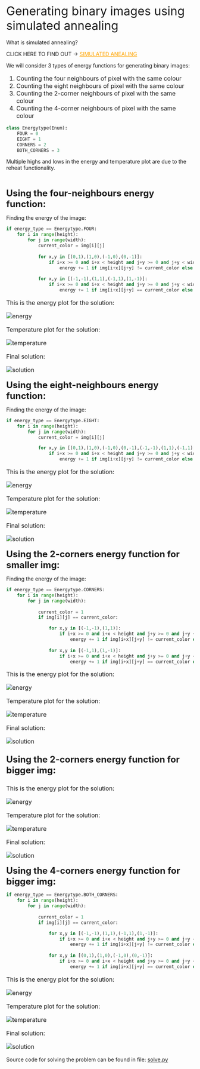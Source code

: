 <font size="6">
Generating binary images using simulated annealing
</font>
<br>

<br>
What is simulated annealing?


CLICK HERE TO FIND OUT -> <a href="annealing.md" style="color: orange;text-decoration: underline;">SIMULATED ANEALING</a>


We will consider 3 types of energy functions for generating binary images:
<br>
<font size="3">
<ol>
<li>Counting the four neighbours of pixel with the same colour</li>
<li>Counting the eight neighbours of pixel with the same colour</li>
<li>Counting the 2-corner neighbours of pixel with the same colour</li>
<li>Counting the 4-corner neighbours of pixel with the same colour</li>
</ol> 
</font>

```python
class Energytype(Enum):
    FOUR = 0
    EIGHT = 1
    CORNERS = 2
    BOTH_CORNERS = 3
```

Multiple highs and lows in the energy and temperature plot are due to the reheat functionality. 

<br>
<font size="5">

**Using the four-neighbours energy function:**
</font>

Finding the energy of the image:
```python
if energy_type == Energytype.FOUR:
    for i in range(height):
        for j in range(width):
            current_color = img[i][j]
                
            for x,y in [(0,1),(1,0),(-1,0),(0,-1)]:
                if i+x >= 0 and i+x < height and j+y >= 0 and j+y < width:
                    energy += 1 if img[i+x][j+y] != current_color else 0
            
            for x,y in [(-1,-1),(1,1),(-1,1),(1,-1)]:
                if i+x >= 0 and i+x < height and j+y >= 0 and j+y < width:
                    energy += 1 if img[i+x][j+y] == current_color else 0
```

<font size="3">

This is the energy plot for the solution:

![energy](images_for_md/output_fours/energy_plot.png)

Temperature plot for the solution:

![temperature](images_for_md/output_fours/temp_plot.png)

Final solution:

![solution](images_for_md/output_fours/gif_output.gif)

</font>

<font size="5">

**Using the eight-neighbours energy function:**
</font>

Finding the energy of the image:
```python
if energy_type == Energytype.EIGHT:
    for i in range(height):
        for j in range(width):
            current_color = img[i][j]

            for x,y in [(0,1),(1,0),(-1,0),(0,-1),(-1,-1),(1,1),(-1,1),(1,-1)]:
                if i+x >= 0 and i+x < height and j+y >= 0 and j+y < width:
                    energy += 1 if img[i+x][j+y] != current_color else 0
```

<font size="3">

This is the energy plot for the solution:

![energy](images_for_md/output_eights/energy_plot.png)

Temperature plot for the solution:

![temperature](images_for_md/output_eights/temp_plot.png)

Final solution:

![solution](images_for_md/output_eights/gif_output.gif)

</font>

<font size="5">

**Using the 2-corners energy function for smaller img:**
</font>

Finding the energy of the image:
```python
if energy_type == Energytype.CORNERS:
    for i in range(height):
        for j in range(width):
            
            current_color = 1
            if img[i][j] == current_color:

                for x,y in [(-1,-1),(1,1)]:
                    if i+x >= 0 and i+x < height and j+y >= 0 and j+y < width:
                        energy += 1 if img[i+x][j+y] != current_color else 0
                
                for x,y in [(-1,1),(1,-1)]:
                    if i+x >= 0 and i+x < height and j+y >= 0 and j+y < width:
                        energy += 1 if img[i+x][j+y] == current_color else 0
```

<font size="3">

This is the energy plot for the solution:

![energy](images_for_md/output_corners_10/energy_plot.png)

Temperature plot for the solution:

![temperature](images_for_md/output_corners_10/temp_plot.png)

Final solution:

![solution](images_for_md/output_corners_10/gif_output.gif)


</font>


<font size="5">

**Using the 2-corners energy function for bigger img:**

</font>
<font size="3">

This is the energy plot for the solution:

![energy](images_for_md/output_corners/energy_plot.png)

Temperature plot for the solution:

![temperature](images_for_md/output_corners/temp_plot.png)

Final solution:

![solution](images_for_md/output_corners/gif_output.gif)

</font>


<font size="5">

**Using the 4-corners energy function for bigger img:**
</font>

```python
if energy_type == Energytype.BOTH_CORNERS:
    for i in range(height):
        for j in range(width):
            
            current_color = 1
            if img[i][j] == current_color:

                for x,y in [(-1,-1),(1,1),(-1,1),(1,-1)]:
                    if i+x >= 0 and i+x < height and j+y >= 0 and j+y < width:
                        energy += 1 if img[i+x][j+y] != current_color else 0
                        
                for x,y in [(0,1),(1,0),(-1,0),(0,-1)]:
                    if i+x >= 0 and i+x < height and j+y >= 0 and j+y < width:
                        energy += 1 if img[i+x][j+y] == current_color else 0
```

<font size="3">

This is the energy plot for the solution:

![energy](images_for_md/output_4_corners/energy_plot.png)

Temperature plot for the solution:

![temperature](images_for_md/output_4_corners/temp_plot.png)

Final solution:

![solution](images_for_md/output_4_corners/gif_output.gif)

</font>

Source code for solving the problem can be found in file: [solve.py](solve.py)